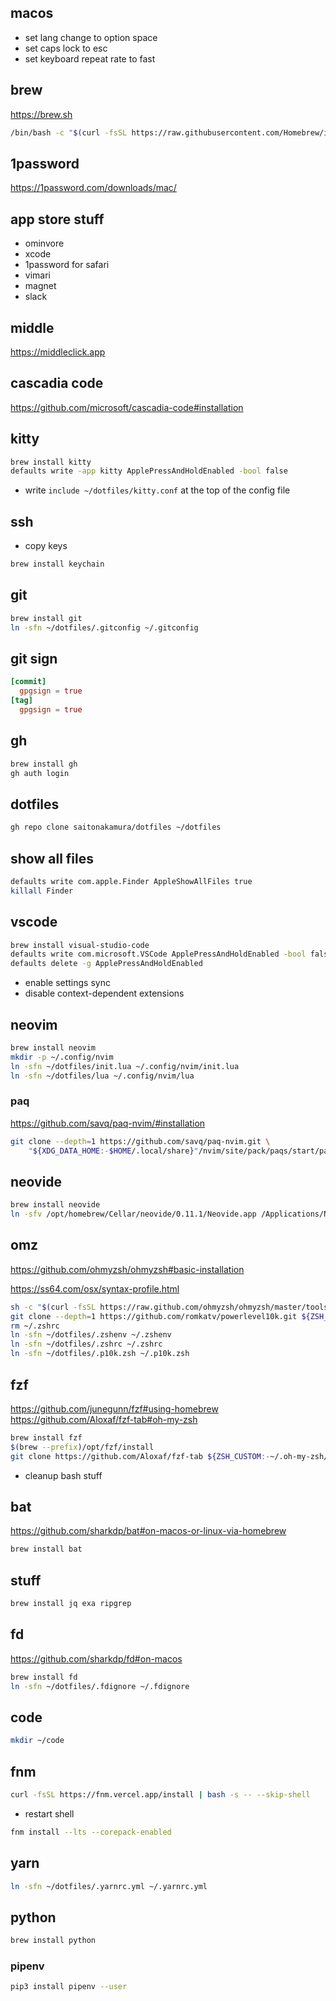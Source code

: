 ## macos

* set lang change to option space
* set caps lock to esc
* set keyboard repeat rate to fast

## brew

https://brew.sh

```sh
/bin/bash -c "$(curl -fsSL https://raw.githubusercontent.com/Homebrew/install/HEAD/install.sh)"
```

## 1password

https://1password.com/downloads/mac/

## app store stuff

* ominvore
* xcode
* 1password for safari
* vimari
* magnet
* slack

## middle

https://middleclick.app

## cascadia code

https://github.com/microsoft/cascadia-code#installation

## kitty

```sh
brew install kitty
defaults write -app kitty ApplePressAndHoldEnabled -bool false
```

* write `include ~/dotfiles/kitty.conf` at the top of the config file

## ssh

* copy keys
 
```sh
brew install keychain
```

## git

```sh
brew install git
ln -sfn ~/dotfiles/.gitconfig ~/.gitconfig
```

## git sign

```conf
[commit]
  gpgsign = true
[tag]
  gpgsign = true
```

## gh

```sh
brew install gh
gh auth login
```

## dotfiles

```sh
gh repo clone saitonakamura/dotfiles ~/dotfiles
```

## show all files

```sh
defaults write com.apple.Finder AppleShowAllFiles true
killall Finder
```

## vscode

```sh
brew install visual-studio-code
defaults write com.microsoft.VSCode ApplePressAndHoldEnabled -bool false
defaults delete -g ApplePressAndHoldEnabled
```

* enable settings sync
* disable context-dependent extensions

## neovim

```sh
brew install neovim
mkdir -p ~/.config/nvim
ln -sfn ~/dotfiles/init.lua ~/.config/nvim/init.lua
ln -sfn ~/dotfiles/lua ~/.config/nvim/lua
```

### paq

https://github.com/savq/paq-nvim/#installation

```sh
git clone --depth=1 https://github.com/savq/paq-nvim.git \
    "${XDG_DATA_HOME:-$HOME/.local/share}"/nvim/site/pack/paqs/start/paq-nvim
```

## neovide

```sh
brew install neovide
ln -sfv /opt/homebrew/Cellar/neovide/0.11.1/Neovide.app /Applications/Neovide.app
```

## omz

https://github.com/ohmyzsh/ohmyzsh#basic-installation

https://ss64.com/osx/syntax-profile.html

```sh
sh -c "$(curl -fsSL https://raw.github.com/ohmyzsh/ohmyzsh/master/tools/install.sh)"
git clone --depth=1 https://github.com/romkatv/powerlevel10k.git ${ZSH_CUSTOM:-$HOME/.oh-my-zsh/custom}/themes/powerlevel10k
rm ~/.zshrc
ln -sfn ~/dotfiles/.zshenv ~/.zshenv
ln -sfn ~/dotfiles/.zshrc ~/.zshrc
ln -sfn ~/dotfiles/.p10k.zsh ~/.p10k.zsh
```

## fzf

https://github.com/junegunn/fzf#using-homebrew
https://github.com/Aloxaf/fzf-tab#oh-my-zsh

```sh
brew install fzf
$(brew --prefix)/opt/fzf/install
git clone https://github.com/Aloxaf/fzf-tab ${ZSH_CUSTOM:-~/.oh-my-zsh/custom}/plugins/fzf-tab
```

* cleanup bash stuff

## bat

https://github.com/sharkdp/bat#on-macos-or-linux-via-homebrew

```sh
brew install bat
```

## stuff

```sh
brew install jq exa ripgrep
```

## fd

https://github.com/sharkdp/fd#on-macos

```sh
brew install fd
ln -sfn ~/dotfiles/.fdignore ~/.fdignore
```

## code

```sh
mkdir ~/code
```

## fnm

```sh
curl -fsSL https://fnm.vercel.app/install | bash -s -- --skip-shell
```

* restart shell

```sh
fnm install --lts --corepack-enabled
```

## yarn

```sh
ln -sfn ~/dotfiles/.yarnrc.yml ~/.yarnrc.yml
```

## python

```sh
brew install python
```

### pipenv

```sh
pip3 install pipenv --user
```
